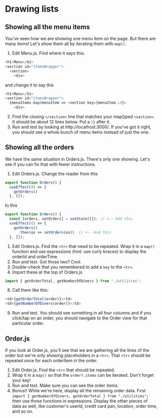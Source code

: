# Drawing lists
<!-- Time: 15 minutes -->

## Showing all the menu items
You've seen how we are showing one menu item on the page. But there are many items! Let's show them all by iterating them with `map()`.

1. Edit Menu.js. Find where it says this.
```JavaScript
<h1>Menu</h1>
<section id="itemsWrapper">
  <section>
    <div>
```
and change it to say this
```JavaScript
<h1>Menu</h1>
<section id="itemsWrapper">
  {menuItems.map(menuItem => <section key={menuItem.id}>
    <div>
```

2. Find the closing `</section>` line that matches your map()ped `<section>`. It should be about 12 lines below. Put a `)}` after it.
3.  Run and test by looking at http://localhost:3000/. If you've got it right, you should see a whole bunch of menu items instead of just the one.

## Showing all the orders
We have the same situation in Orders.js. There's only one showing. Let's see if you can fix that with fewer instructions.

1.  Edit Orders.js. Change the reader from this
```JavaScript
export function Orders() {
  useEffect(() => {
    getOrders()
  }, []);
```
to this
```JavaScript
export function Orders() {
  const [orders, setOrders] = useState([]); // <-- Add this
  useEffect(() => {
    getOrders()
      .then(os => setOrders(os))  // <-- And this
  }, []);
```

1.  Edit Orders.js. Find the `<tr>` that need to be repeated. Wrap it in a `map()` function and use expressions (hint: use curly braces) to display the orderId and orderTime.
2.  Run and test. Got those two? Cool. 
3.  Double-check that you remembered to add a `key` to the `<tr>`.
4.  Import these at the top of Orders.js
```JavaScript
import { getOrderTotal, getNumberOfDiners } from "./utilities";
```
8.  Call them like this:
```JavaScript
<td>{getOrderTotal(order)}</td>
<td>{getNumberOfDiners(order)}</td>
```
9.  Run and test. You should see something in all four columns and if you click/tap on an order, you should navigate to the Order view for that particular order.

## Order.js
If you look at Order.js, you'll see that we are gathering all the lines of the order but we're only showing placeholders in a `<tr>`. That `<tr>` should be repeated once for each orderItem in the order.

1.  Edit Order.js. Find the `<tr>` that should be repeated.
2.  Wrap it in a `map()` so that the `order?.items` can be iterated. Don't forget your key!
3.  Run and test. Make sure you can see the order items.
4.  Bonus!! While we're here, display all the remaining order data. First `import { getNumberOfDiners, getOrderTotal } from "./utilities";` then use those functions in expressions. Display the other pieces of data as well, like customer's userId, credit card pan, location, order time, and so on.


